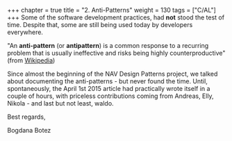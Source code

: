 +++
chapter = true
title = "2. Anti-Patterns"
weight = 130
tags = ["C/AL"]
+++
Some of the software development practices, had **not** stood the test of time. Despite that, some are still being used today by developers everywhere.

"An **anti-pattern** (or **antipattern**) is a common response to a recurring problem that is usually ineffective and risks being highly counterproductive" (from [Wikipedia][anchor0])

Since almost the beginning of the NAV Design Patterns project, we talked about documenting the anti-patterns - but never found the time. Until, spontaneously, the April 1st 2015 article had practically wrote itself in a couple of hours, with priceless contributions coming from Andreas, Elly, Nikola - and last but not least, waldo. 

Best regards,

Bogdana Botez



[anchor0]: http://en.wikipedia.org/wiki/Anti-pattern
